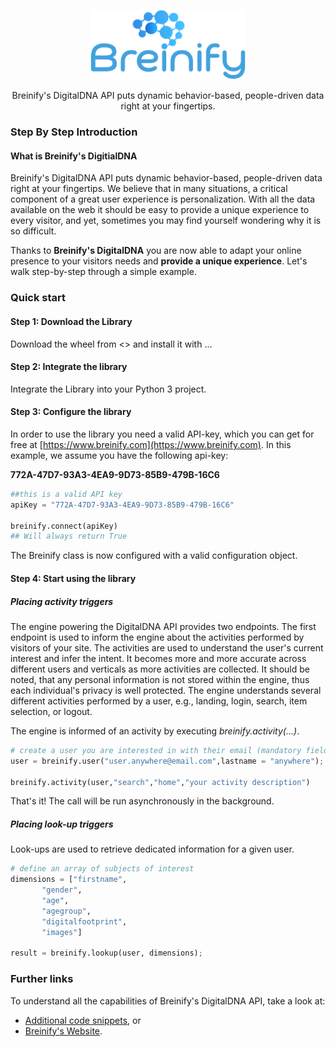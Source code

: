 <p align="center">
  <img src="https://raw.githubusercontent.com/Breinify/brein-api-library-python/master/documentation/img/logo.png" alt="Breinify API Python Library" width="250">
</p>

<p align="center">
Breinify's DigitalDNA API puts dynamic behavior-based, people-driven data right at your fingertips.
</p>

### Step By Step Introduction

#### What is Breinify's DigitialDNA

Breinify's DigitalDNA API puts dynamic behavior-based, people-driven data right at your fingertips. We believe that in many situations, a critical component of a great user experience is personalization. With all the data available on the web it should be easy to provide a unique experience to every visitor, and yet, sometimes you may find yourself wondering why it is so difficult.

Thanks to **Breinify's DigitalDNA** you are now able to adapt your online presence to your visitors needs and **provide a unique experience**. Let's walk step-by-step through a simple example.

### Quick start

#### Step 1: Download the Library

Download the wheel from <<more details to come>> and install it with ...


#### Step 2: Integrate the library

Integrate the Library into your Python 3 project. 


#### Step 3: Configure the library

In order to use the library you need a valid API-key, which you can get for free at [https://www.breinify.com](https://www.breinify.com). In this example, we assume you have the following api-key:

**772A-47D7-93A3-4EA9-9D73-85B9-479B-16C6**

```python
##this is a valid API key
apiKey = "772A-47D7-93A3-4EA9-9D73-85B9-479B-16C6"

breinify.connect(apiKey)
## Will always return True

```

The Breinify class is now configured with a valid configuration object.


#### Step 4: Start using the library

##### Placing activity triggers

The engine powering the DigitalDNA API provides two endpoints. The first endpoint is used to inform the engine about the activities performed by visitors of your site. The activities are used to understand the user's current interest and infer the intent. It becomes more and more accurate across different users and verticals as more activities are collected. It should be noted, that any personal information is not stored within the engine, thus each individual's privacy is well protected. The engine understands several different activities performed by a user, e.g., landing, login, search, item selection, or logout.

The engine is informed of an activity by executing *breinify.activity(...)*.

```python
# create a user you are interested in with their email (mandatory field) and any additional identification you want to pass
user = breinify.user("user.anywhere@email.com",lastname = "anywhere");

breinify.activity(user,"search","home","your activity description")

```

That's it! The call will be run asynchronously in the background.


##### Placing look-up triggers

Look-ups are used to retrieve dedicated information for a given user. 

```python
# define an array of subjects of interest
dimensions = ["firstname",
       "gender",
       "age",
       "agegroup",
       "digitalfootprint",
       "images"]

result = breinify.lookup(user, dimensions);

```

### Further links
To understand all the capabilities of Breinify's DigitalDNA API, take a look at:

* [Additional code snippets](documentation/more-snippets.md), or
* [Breinify's Website](https://www.breinify.com).
